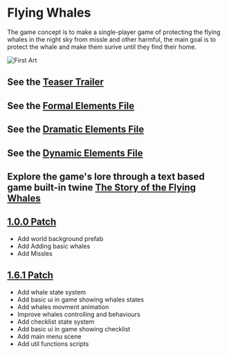 # Flying Whales

The game concept is to make a single-player game of protecting the flying whales in the night sky from missle and other harmful, the main goal is to protect the whale and make them surive until they find their home.

![First Art](/images/first_art-01-01.png)

## See the [Teaser Trailer](https://www.youtube.com/watch?v=Jfe2Gn9S7oQ)

## See the [Formal Elements File](formal-elements.md)

## See the [Dramatic Elements File](dramatic-elements.md)

## See the [Dynamic Elements File](dynamic.md)

## Explore the game's lore through a text based game built-in twine [The Story of the Flying Whales](https://shoot-for-the-sky.github.io/flying-whales/The_story_of_the_flying_whales.html)

## [1.0.0 Patch](https://shoot-for-the-sky.itch.io/flying-wales-100)

* Add world background prefab
* Add Adding basic whales
* Add Missles

## [1.6.1 Patch](https://shoot-for-the-sky.itch.io/flying-whales-161)

* Add whale state system
* Add basic ui in game showing whales states
* Add whales movment animation
* Improve whales controlling and behaviours
* Add checklist state system
* Add basic ui in game showing checklist
* Add main menu scene
* Add util functions scripts
